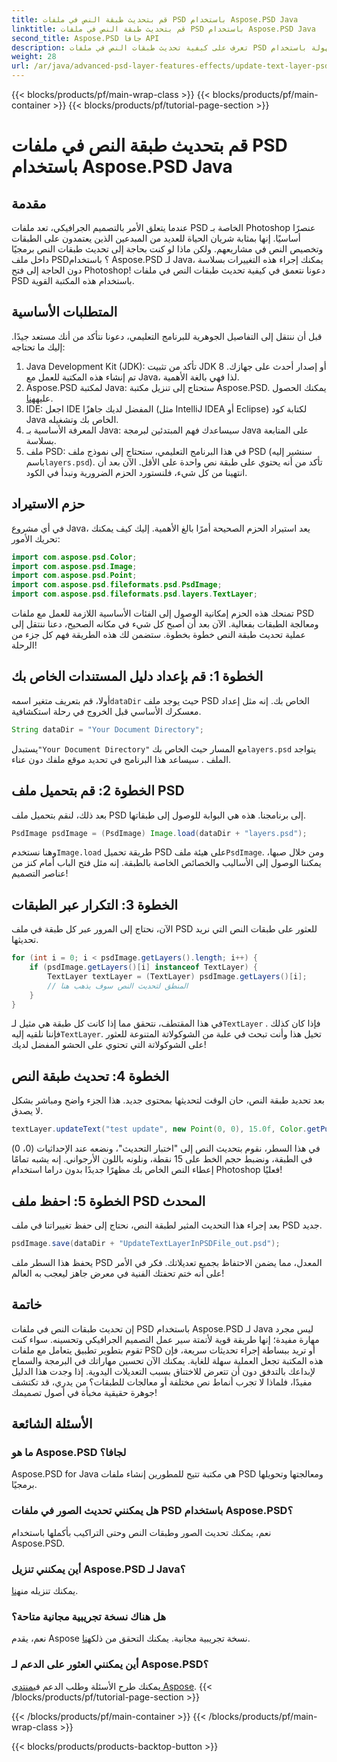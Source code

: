 ```yaml
---
title: قم بتحديث طبقة النص في ملفات PSD باستخدام Aspose.PSD Java
linktitle: قم بتحديث طبقة النص في ملفات PSD باستخدام Aspose.PSD Java
second_title: Aspose.PSD جافا API
description: تعرف على كيفية تحديث طبقات النص في ملفات PSD بسهولة باستخدام Aspose.PSD لـ Java. اتبع دليلنا خطوة بخطوة لتحرير النص بسلاسة.
weight: 28
url: /ar/java/advanced-psd-layer-features-effects/update-text-layer-psd-files/
---
```


{{< blocks/products/pf/main-wrap-class >}}
{{< blocks/products/pf/main-container >}}
{{< blocks/products/pf/tutorial-page-section >}}

# قم بتحديث طبقة النص في ملفات PSD باستخدام Aspose.PSD Java

## مقدمة
عندما يتعلق الأمر بالتصميم الجرافيكي، تعد ملفات PSD الخاصة بـ Photoshop عنصرًا أساسيًا. إنها بمثابة شريان الحياة للعديد من المبدعين الذين يعتمدون على الطبقات وتخصيص النص في مشاريعهم. ولكن ماذا لو كنت بحاجة إلى تحديث طبقات النص برمجيًا داخل ملف PSD؟ باستخدام Aspose.PSD لـ Java، يمكنك إجراء هذه التغييرات بسلاسة دون الحاجة إلى فتح Photoshop! دعونا نتعمق في كيفية تحديث طبقات النص في ملفات PSD باستخدام هذه المكتبة القوية.
## المتطلبات الأساسية
قبل أن ننتقل إلى التفاصيل الجوهرية للبرنامج التعليمي، دعونا نتأكد من أنك مستعد جيدًا. إليك ما تحتاجه:
1. Java Development Kit (JDK): تأكد من تثبيت JDK 8 أو إصدار أحدث على جهازك. تم إنشاء هذه المكتبة للعمل مع Java، لذا فهي بالغة الأهمية.
2. Aspose.PSD لمكتبة Java: ستحتاج إلى تنزيل مكتبة Aspose.PSD. يمكنك الحصول عليه[هنا](https://releases.aspose.com/psd/java/). 
3. IDE: اجعل IDE المفضل لديك جاهزًا (مثل IntelliJ IDEA أو Eclipse) لكتابة كود Java الخاص بك وتشغيله.
4. المعرفة الأساسية بـ Java: سيساعدك فهم المبتدئين لبرمجة Java على المتابعة بسلاسة.
5.  ملف PSD: في هذا البرنامج التعليمي، ستحتاج إلى نموذج ملف PSD (سنشير إليه باسم`layers.psd`). تأكد من أنه يحتوي على طبقة نص واحدة على الأقل.
الآن بعد أن انتهينا من كل شيء، فلنستورد الحزم الضرورية ونبدأ في الكود.
## حزم الاستيراد
في أي مشروع Java، يعد استيراد الحزم الصحيحة أمرًا بالغ الأهمية. إليك كيف يمكنك تحريك الأمور:
```java
import com.aspose.psd.Color;
import com.aspose.psd.Image;
import com.aspose.psd.Point;
import com.aspose.psd.fileformats.psd.PsdImage;
import com.aspose.psd.fileformats.psd.layers.TextLayer;
```
تمنحك هذه الحزم إمكانية الوصول إلى الفئات الأساسية اللازمة للعمل مع ملفات PSD ومعالجة الطبقات بفعالية.
الآن بعد أن أصبح كل شيء في مكانه الصحيح، دعنا ننتقل إلى عملية تحديث طبقة النص خطوة بخطوة. ستضمن لك هذه الطريقة فهم كل جزء من الرحلة!
## الخطوة 1: قم بإعداد دليل المستندات الخاص بك
أولا، قم بتعريف متغير اسمه`dataDir` حيث يوجد ملف PSD الخاص بك. إنه مثل إعداد معسكرك الأساسي قبل الخروج في رحلة استكشافية.
```java
String dataDir = "Your Document Directory";
```
 يستبدل`"Your Document Directory"` مع المسار حيث الخاص بك`layers.psd` يتواجد الملف . سيساعد هذا البرنامج في تحديد موقع ملفك دون عناء.
## الخطوة 2: قم بتحميل ملف PSD
بعد ذلك، لنقم بتحميل ملف PSD إلى برنامجنا. هذه هي البوابة للوصول إلى طبقاتها.
```java
PsdImage psdImage = (PsdImage) Image.load(dataDir + "layers.psd");
```
 وهنا نستخدم`Image.load` طريقة تحميل PSD على هيئة ملف`PsdImage`. ومن خلال صبها، يمكننا الوصول إلى الأساليب والخصائص الخاصة بالطبقة. إنه مثل فتح الباب أمام كنز من عناصر التصميم!
## الخطوة 3: التكرار عبر الطبقات
الآن، نحتاج إلى المرور عبر كل طبقة في ملف PSD للعثور على طبقات النص التي نريد تحديثها. 
```java
for (int i = 0; i < psdImage.getLayers().length; i++) {
    if (psdImage.getLayers()[i] instanceof TextLayer) {
        TextLayer textLayer = (TextLayer) psdImage.getLayers()[i];
        // المنطق لتحديث النص سوف يذهب هنا
    }
}
```
 في هذا المقتطف، نتحقق مما إذا كانت كل طبقة هي مثيل لـ`TextLayer` . فإذا كان كذلك فإننا نلقيه إليه`TextLayer`. تخيل هذا وأنت تبحث في علبة من الشوكولاتة المتنوعة للعثور على الشوكولاتة التي تحتوي على الحشو المفضل لديك!
## الخطوة 4: تحديث طبقة النص
بعد تحديد طبقة النص، حان الوقت لتحديثها بمحتوى جديد. هذا الجزء واضح ومباشر بشكل لا يصدق.
```java
textLayer.updateText("test update", new Point(0, 0), 15.0f, Color.getPurple());
```
في هذا السطر، نقوم بتحديث النص إلى "اختبار التحديث"، ونضعه عند الإحداثيات (0، 0) في الطبقة، ونضبط حجم الخط على 15 نقطة، ونلونه باللون الأرجواني. إنه يشبه تمامًا إعطاء النص الخاص بك مظهرًا جديدًا بدون دراما استخدام Photoshop فعليًا!
## الخطوة 5: احفظ ملف PSD المحدث
بعد إجراء هذا التحديث المثير لطبقة النص، نحتاج إلى حفظ تغييراتنا في ملف PSD جديد. 
```java
psdImage.save(dataDir + "UpdateTextLayerInPSDFile_out.psd");
```
يحفظ هذا السطر ملف PSD المعدل، مما يضمن الاحتفاظ بجميع تعديلاتك. فكر في الأمر على أنه ختم تحفتك الفنية في معرض جاهز ليعجب به العالم!
## خاتمة
إن تحديث طبقات النص في ملفات PSD باستخدام Aspose.PSD لـ Java ليس مجرد مهارة مفيدة؛ إنها طريقة قوية لأتمتة سير عمل التصميم الجرافيكي وتحسينه. سواء كنت تقوم بتطوير تطبيق يتعامل مع ملفات PSD أو تريد ببساطة إجراء تحديثات سريعة، فإن هذه المكتبة تجعل العملية سهلة للغاية. يمكنك الآن تحسين مهاراتك في البرمجة والسماح لإبداعك بالتدفق دون أن تتعرض للاختناق بسبب التعديلات اليدوية.
إذا وجدت هذا الدليل مفيدًا، فلماذا لا تجرب أنماط نص مختلفة أو معالجات للطبقات؟ من يدري، قد تكتشف جوهرة حقيقية مخبأة في أصول تصميمك!
## الأسئلة الشائعة
### ما هو Aspose.PSD لجافا؟
Aspose.PSD for Java هي مكتبة تتيح للمطورين إنشاء ملفات PSD ومعالجتها وتحويلها برمجيًا.
### هل يمكنني تحديث الصور في ملفات PSD باستخدام Aspose.PSD؟
نعم، يمكنك تحديث الصور وطبقات النص وحتى التراكيب بأكملها باستخدام Aspose.PSD.
### أين يمكنني تنزيل Aspose.PSD لـ Java؟
 يمكنك تنزيله من[هنا](https://releases.aspose.com/psd/java/).
### هل هناك نسخة تجريبية مجانية متاحة؟
 نعم، يقدم Aspose نسخة تجريبية مجانية. يمكنك التحقق من ذلك[هنا](https://releases.aspose.com/).
### أين يمكنني العثور على الدعم لـ Aspose.PSD؟
يمكنك طرح الأسئلة وطلب الدعم في[منتدى Aspose](https://forum.aspose.com/c/psd/34).
{{< /blocks/products/pf/tutorial-page-section >}}

{{< /blocks/products/pf/main-container >}}
{{< /blocks/products/pf/main-wrap-class >}}

{{< blocks/products/products-backtop-button >}}
